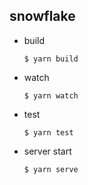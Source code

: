 ## snowflake
- build
  ```console
  $ yarn build
  ```
- watch
  ```console
  $ yarn watch
  ```
- test
  ```console
  $ yarn test
  ```
- server start
  ```console
  $ yarn serve
  ```